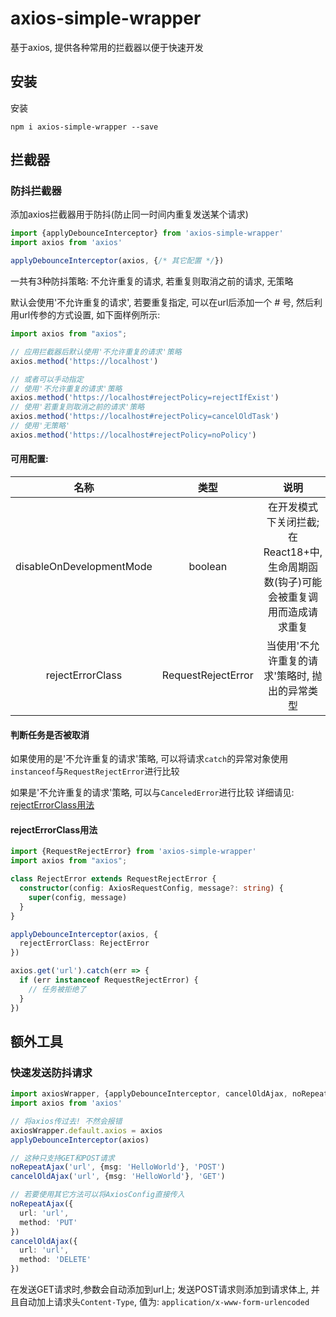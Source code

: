 # axios-simple-wrapper

基于axios, 提供各种常用的拦截器以便于快速开发

## 安装

安装
```shell
npm i axios-simple-wrapper --save
```

## 拦截器
### 防抖拦截器
添加axios拦截器用于防抖(防止同一时间内重复发送某个请求)
```typescript
import {applyDebounceInterceptor} from 'axios-simple-wrapper'
import axios from 'axios'

applyDebounceInterceptor(axios, {/* 其它配置 */})
```
一共有3种防抖策略: 不允许重复的请求, 若重复则取消之前的请求, 无策略

默认会使用'不允许重复的请求', 若要重复指定, 可以在url后添加一个 *#* 号, 然后利用url传参的方式设置, 如下面样例所示:
```typescript
import axios from "axios";

// 应用拦截器后默认使用'不允许重复的请求'策略
axios.method('https://localhost')

// 或者可以手动指定
// 使用'不允许重复的请求'策略
axios.method('https://localhost#rejectPolicy=rejectIfExist')
// 使用'若重复则取消之前的请求'策略
axios.method('https://localhost#rejectPolicy=cancelOldTask')
// 使用'无策略'
axios.method('https://localhost#rejectPolicy=noPolicy')
```

#### 可用配置:

| 名称 | 类型 | 说明 |
| :---: | :---: | :---: |
| disableOnDevelopmentMode| boolean | 在开发模式下关闭拦截; 在React18+中, 生命周期函数(钩子)可能会被重复调用而造成请求重复 |
| rejectErrorClass | RequestRejectError | 当使用'不允许重复的请求'策略时, 抛出的异常类型|

#### 判断任务是否被取消
如果使用的是'不允许重复的请求'策略, 可以将请求`catch`的异常对象使用`instanceof`与`RequestRejectError`进行比较

如果是'不允许重复的请求'策略, 可以与`CanceledError`进行比较
详细请见: [rejectErrorClass用法](#usageOfRejectErrorClass)


<h4 id="usageOfRejectErrorClass">rejectErrorClass用法</h4>

```typescript
import {RequestRejectError} from 'axios-simple-wrapper'
import axios from "axios";

class RejectError extends RequestRejectError {
  constructor(config: AxiosRequestConfig, message?: string) {
    super(config, message)
  }
}

applyDebounceInterceptor(axios, {
  rejectErrorClass: RejectError
})

axios.get('url').catch(err => {
  if (err instanceof RequestRejectError) {
    // 任务被拒绝了
  }
})
```

## 额外工具
### 快速发送防抖请求

```typescript
import axiosWrapper, {applyDebounceInterceptor, cancelOldAjax, noRepeatAjax} from 'axios-simple-wrapper'
import axios from 'axios'

// 将axios传过去! 不然会报错
axiosWrapper.default.axios = axios
applyDebounceInterceptor(axios)

// 这种只支持GET和POST请求
noRepeatAjax('url', {msg: 'HelloWorld'}, 'POST')
cancelOldAjax('url', {msg: 'HelloWorld'}, 'GET')

// 若要使用其它方法可以将AxiosConfig直接传入
noRepeatAjax({
  url: 'url',
  method: 'PUT'
})
cancelOldAjax({
  url: 'url',
  method: 'DELETE'
})
```
在发送GET请求时,参数会自动添加到url上; 发送POST请求则添加到请求体上, 并且自动加上请求头`Content-Type`,
值为: `application/x-www-form-urlencoded`
